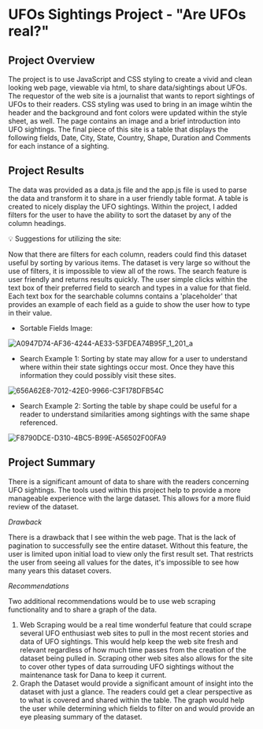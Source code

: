 # UFOs Sightings Project - "Are UFOs real?"

## Project Overview

The project is to use JavaScript and CSS styling to create a vivid and clean looking web page, viewable via html, to share data/sightings about UFOs.  The requestor of the web site is a journalist that wants to report sightings of UFOs to their readers. CSS styling was used to bring in an image wihtin the header and the background and font colors were updated within the style sheet, as well. The page contains an image and a brief introduction into UFO sightings.  The final piece of this site is a table that displays the following fields, Date, City, State, Country, Shape, Duration and Comments for each instance of a sighting.   

## Project Results

The data was provided as a data.js file and the app.js file is used to parse the data and transform it to share in a user friendly table format.  A table is created to nicely display the UFO sightings. Within the project, I added filters for the user to have the ability to sort the dataset by any of the column headings.

💡 Suggestions for utilizing the site: 

Now that there are filters for each column, readers could find this dataset useful by sorting by various items.  The dataset is very large so without the use of filters, it is impossible to view all of the rows. The search feature is user friendly and returns results quickly.  The user simple clicks within the text box of their preferred field to search and types in a value for that field. Each text box for the searchable columns contains a 'placeholder' that provides an example of each field as a guide to show the user how to type in their value.  
* Sortable Fields Image:

 ![A0947D74-AF36-4244-AE33-53FDEA74B95F_1_201_a](https://user-images.githubusercontent.com/96222437/157377248-ce91474a-0124-4542-9917-5508dad9aeab.jpeg)


* Search Example 1: 
Sorting by state may allow for a user to understand where within their state sightings occur most. Once they have this information they could possibly visit these sites.   

![656A62E8-7012-42E0-9966-C3F178DFB54C](https://user-images.githubusercontent.com/96222437/157373537-8b3924d7-15d7-4de7-9d76-aab313c5e6c4.jpeg)

* Search Example 2: 
Sorting the table by shape could be useful for a reader to understand similarities among sightings with the same shape referenced.

![F8790DCE-D310-4BC5-B99E-A56502F00FA9](https://user-images.githubusercontent.com/96222437/157374272-ac9b5146-3e9b-4e38-b3d6-63f7bc33bae4.jpeg)

## Project Summary
There is a significant amount of data to share with the readers concerning UFO sightings.  The tools used within this project help to provide a more manageable experience with the large dataset.  This allows for a more fluid review of the dataset.  

*Drawback*

There is a drawback that I see within the web page.  That is the lack of pagination to successfully see the entire dataset.  Without this feature, the user is limited upon initial load to view only the first result set.  That restricts the user from seeing all values for the dates, it's impossible to see how many years this dataset covers.

*Recommendations*

Two additional recommendations would be to use web scraping functionality and to share a graph of the data.  
  1. Web Scraping would be a real time wonderful feature that could scrape several UFO enthusiast web sites to pull in the most recent stories and data of UFO sightings.  This would help keep the web site fresh and relevant regardless of how much time passes from the creation of the dataset being pulled in.  Scraping other web sites also allows for the site to cover other types of data surrouding UFO sightings without the maintenance task for Dana to keep it current. 
  2. Graph the Dataset would provide a significant amount of insight into the dataset with just a glance.  The readers could get a clear perspective as to what is covered and shared within the table.  The graph would help the user while determining which fields to filter on and would provide an eye pleasing summary of the dataset.  

